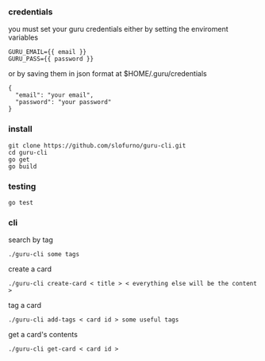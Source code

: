 ### credentials

you must set your guru credentials either by setting the enviroment variables

```
GURU_EMAIL={{ email }}
GURU_PASS={{ password }}
```

or by saving them in json format at $HOME/.guru/credentials

```
{
  "email": "your email",
  "password": "your password"
}
```

### install
```
git clone https://github.com/slofurno/guru-cli.git
cd guru-cli
go get
go build
```

### testing

```
go test
```

### cli
search by tag

```
./guru-cli some tags
```

create a card

```
./guru-cli create-card < title > < everything else will be the content >
```

tag a card

```
./guru-cli add-tags < card id > some useful tags
```

get a card's contents

```
./guru-cli get-card < card id >
```
